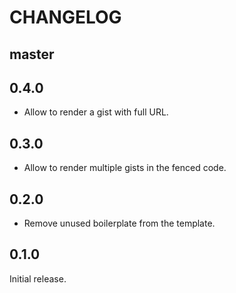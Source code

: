# CHANGELOG

## master

## 0.4.0

- Allow to render a gist with full URL.

## 0.3.0

- Allow to render multiple gists in the fenced code.

## 0.2.0

- Remove unused boilerplate from the template.

## 0.1.0

Initial release.
